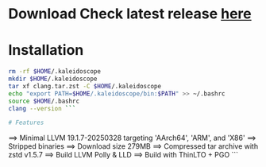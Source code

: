 # Download Check latest release [here](https://github.com/purrrslitterbox/clang-releases/releases/latest)

# Installation
```bash
rm -rf $HOME/.kaleidoscope
mkdir $HOME/.kaleidoscope
tar xf clang.tar.zst -C $HOME/.kaleidoscope
echo "export PATH=$HOME/.kaleidoscope/bin:$PATH" >> ~/.bashrc
source $HOME/.bashrc
clang --version ``` 

# Features 
```
==> Minimal LLVM 19.1.7-20250328 targeting 'AArch64', 'ARM', and 'X86'
==> Stripped binaries
==> Download size 279MB
==> Compressed tar archive with zstd v1.5.7
==> Build LLVM Polly & LLD
==> Build with ThinLTO + PGO ```
